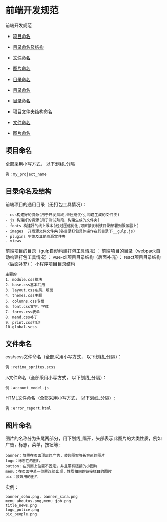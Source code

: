 # 前端开发规范

前端开发规范
* [项目命名](#项目命名)
* [目录命名及结构](#目录命名及结构)
* [文件命名](#文件命名)
* [图片命名](#图片命名)
* [目录命名](#目录命名)
* [目录命名](#目录命名)
* [目录命名](#目录命名)


* [项目文件夹结构命名](#项目文件夹结构命名)
* [文件命名](#文件命名)
* [图片命名](#图片命名)

## 项目命名

全部采用小写方式， 以下划线_分隔

```
例：my_project_name
```
## 目录命名及结构
前端项目的通用目录（无打包工具情况）：

```
- css构建好的资源(用于开发阶段,未压缩优化,构建生成的文件夹)
- js 构建好的资源(用于测试阶段，构建生成的文件夹)
- fonts 构建好的线上版本(经过压缩优化,可直接复制该目录部署到服务器上)
- images  开发源文件文件夹(各目录打包具体操作在其目录下__gulp.js)
- plugins 字体及其他资源文件夹
- views 

```

前端项目的目录（gulp自动构建打包工具情况）：
前端项目的目录（webpack自动构建打包工具情况）：
vue-cli项目目录结构（后面补充）：
react项目目录结构（后面补充）：
小程序项目目录结构
```
主要的
1. module.css模块
2. base.css基本共用
3. layout.css布局，版面
4. themes.css主题
5. columns.css专栏
6. font.css文字、字体
7. forms.css表单
8. mend.css补丁
9. print.css打印
10.global.scss
```
## 文件命名

css/scss文件命名（全部采用小写方式， 以下划线_分隔）：

```
例：retina_sprites.scss
```

js文件命名（全部采用小写方式， 以下划线_分隔）：

```
例：account_model.js
```

HTML文件命名（全部采用小写方式， 以下划线_分隔）:

```
例：error_report.html
```





## 图片命名

图片的名称分为头尾两部分，用下划线_隔开，头部表示此图片的大类性质，例如广告，标志，菜单，按钮等;

```
banner：放置在页面顶部的广告，装饰图案等长方形的图片
logo：标志性的图片
button：在页面上位置不固定，并且带有链接的小图片
menu：在页面中某一位置连续出现，性质相同的链接栏目的图片
pic：装饰用的图片
```

实例：

```
banner_sohu.png, banner_sina.png
menu_aboutus.png,menu_job.png
title_news.png
logo_police.png
pic_people.png

```



